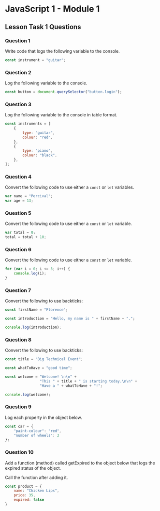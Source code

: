 # JavaScript 1 - Module 1

## Lesson Task 1 Questions

### Question 1

Write code that logs the following variable to the console.

```js
const instrument = "guitar";
```

### Question 2

Log the following variable to the console.

```js
const button = document.querySelector("button.login");
```

### Question 3

Log the following variable to the console in table format.

```js
const instruments = [
    {
        type: "guitar",
        colour: "red",
    },
    {
        type: "piano",
        colour: "black",
    },
];
```

### Question 4

Convert the following code to use either a `const` or `let` variables.

```js
var name = "Percival";
var age = 13;
```

### Question 5

Convert the following code to use either a `const` or `let` variable.

```js
var total = 0;
total = total + 10;
```

### Question 6

Convert the following code to use either a `const` or `let` variable.

```js
for (var i = 0; i <= 5; i++) {
    console.log(i);
}
```

### Question 7

Convert the following to use backticks:

```js
const firstName = "Florence";

const introduction = "Hello, my name is " + firstName + ".";

console.log(introduction);
```

### Question 8

Convert the following to use backticks:

```js
const title = "Big Technical Event";

const whatToHave = "good time";

const welcome = "Welcome! \n\n" +
                "This " + title + " is starting today.\n\n" +
                "Have a " + whatToHave + "!";

console.log(welcome);
```

### Question 9

Log each property in the object below.

```js
const car = {
    "paint-colour": "red",
    "number of wheels": 3
};
```

### Question 10

Add a function (method) called getExpired to the object below that logs the expired status of the object.

Call the function after adding it.

```js
const product = {
    name: "Chicken Lips",
    price: 35,
    expired: false
}
```
